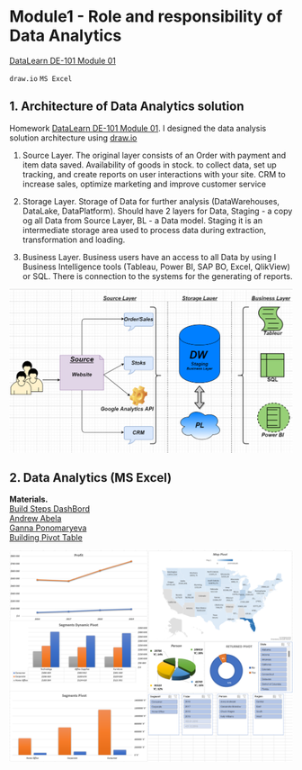 # Module1 - Role and responsibility of Data Analytics

[DataLearn DE-101 Module 01](https://github.com/Data-Learn/data-engineering/blob/master/DE-101%20Modules/Module01)

`draw.io` `MS Excel`

## 1. Architecture of Data Analytics solution


Homework [DataLearn DE-101 Module 01](https://github.com/Data-Learn/data-engineering/blob/master/DE-101%20Modules/Module01).
I designed the data analysis solution architecture using [draw.io](https://app.diagrams.net/)


1. Source Layer.
The original layer consists of an Order with payment and item data saved. Availability of goods in stock. to collect data, set up tracking, and create reports on user interactions with your site. CRM to increase sales, optimize marketing and improve customer service

2. Storage Layer.
Storage of Data for further analysis (DataWarehouses, DataLake, DataPlatform).
Should have 2 layers for Data, Staging - a copy og all Data from Source Layer, BL - a Data model. Staging it is an intermediate storage area used to process data during extraction, transformation and loading.

3. Business Layer.
Business users have an access to all Data by using I Business Intelligence tools (Tableau, Power BI, SAP BO, Excel, QlikView) or SQL. There is connection to the systems for the generating of reports.

![Screnshot](https://github.com/RinatKarimov9891/DataLearn/blob/main/de101/module01/Data%20architecture.png)


## 2. Data Analytics (MS Excel)

**Materials.**<br/>
[Build Steps DashBord](https://github.com/Data-Learn/data-engineering/blob/master/DE-101%20Modules/Module01/DE%20-%20101%20Lab%201.1/build_steps_dashboard.md)<br/>
[Andrew Abela](https://drive.google.com/file/d/1dQcaaIjvLxycUxz8_R5diD4JQ26x4tO0/view)<br/>
[Ganna Ponomaryeva](https://drive.google.com/file/d/1iuFfN0DZ5shLzm-BzukJY4XlpiqZmlsZ/view)<br/>
[Building Pivot Table](https://support.microsoft.com/ru-ru/office/%D1%81%D0%BE%D0%B7%D0%B4%D0%B0%D0%BD%D0%B8%D0%B5-%D1%81%D0%B2%D0%BE%D0%B4%D0%BD%D0%BE%D0%B9-%D1%82%D0%B0%D0%B1%D0%BB%D0%B8%D1%86%D1%8B-%D0%B4%D0%BB%D1%8F-%D0%B0%D0%BD%D0%B0%D0%BB%D0%B8%D0%B7%D0%B0-%D0%B4%D0%B0%D0%BD%D0%BD%D1%8B%D1%85-%D0%BB%D0%B8%D1%81%D1%82%D0%B0-a9a84538-bfe9-40a9-a8e9-f99134456576?ui=ru-ru&rs=ru-ru&ad=ru)<br/>


![Screnshot](https://github.com/RinatKarimov9891/DataLearn/blob/main/de101/module01/Dashboard.png)
